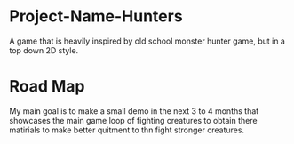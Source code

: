 # Project-Name-Hunters
A game that is heavily inspired by old school monster hunter game, but in a top down 2D style. 

# Road Map
My main goal is to make a small demo in the next 3 to 4 months that showcases the main game loop
of fighting creatures to obtain there matirials to make better quitment to thn fight stronger creatures. 
